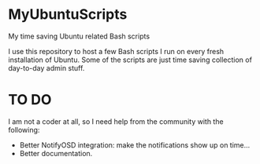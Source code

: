 # MyUbuntuScripts
My time saving Ubuntu related Bash scripts

I use this repository to host a few Bash scripts I run on every fresh installation of Ubuntu. 
Some of the scripts are just time saving collection of day-to-day admin stuff.

# TO DO
I am not a coder at all, so I need help from the community with the following:

* Better NotifyOSD integration: make the notifications show up on time...
* Better documentation.

